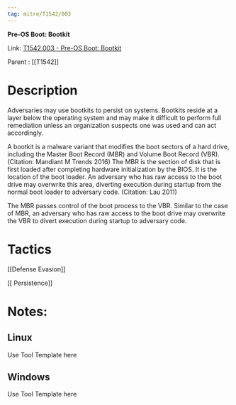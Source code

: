 ```yaml
---
tag: mitre/T1542/003
---
```


**Pre-OS Boot: Bootkit**

Link: [T1542.003 - Pre-OS Boot: Bootkit](https://attack.mitre.org/techniques/T1542/003)

Parent : [[T1542]]


# Description

Adversaries may use bootkits to persist on systems. Bootkits reside at a layer below the operating system and may make it difficult to perform full remediation unless an organization suspects one was used and can act accordingly.

A bootkit is a malware variant that modifies the boot sectors of a hard drive, including the Master Boot Record (MBR) and Volume Boot Record (VBR). (Citation: Mandiant M Trends 2016) The MBR is the section of disk that is first loaded after completing hardware initialization by the BIOS. It is the location of the boot loader. An adversary who has raw access to the boot drive may overwrite this area, diverting execution during startup from the normal boot loader to adversary code. (Citation: Lau 2011)

The MBR passes control of the boot process to the VBR. Similar to the case of MBR, an adversary who has raw access to the boot drive may overwrite the VBR to divert execution during startup to adversary code.

# Tactics


[[Defense Evasion]]

[[ Persistence]]


# Notes:

## Linux

Use Tool Template here

## Windows

Use Tool Template here